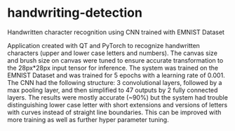 # handwriting-detection
Handwritten character recognition using CNN trained with EMNIST Dataset

Application created with QT and PyTorch to recognize handwritten characters (upper and lower case letters and numbers). The canvas size and brush size on canvas were tuned to ensure accurate transformation to the 28px*28px input tensor for inference. The system was trained on the EMNIST Dataset and was trained for 5 epochs with a learning rate of 0.001. The CNN had the following structure: 3 convolutional layers, followed by a max pooling layer, and then simplified to 47 outputs by 2 fully connected layers. The results were mostly accurate (~90%) but the system had trouble distinguishing lower case letter with short extensions and versions of letters with curves instead of straight line boundaries. This can be improved with more training as well as further hyper parameter tuning.
